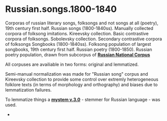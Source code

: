 # Russian.songs.1800-1840


Corporas of russian literary songs, folksongs and not songs at all (poetry), 19th century first half.
Russian songs (1800-1840ss). Manually collected corpora of folksong imitations.
Kireevsky collection. Basic contrastive corpora of folksongs.
Sobolevsky collection. Secondary contrastive corpora of folksongs
Songbooks (1800-1840ss). Folksong population of largest songbooks, 19th century first half.
Russian poetry (1800-1850). Russian poetry population, drawn from subcorpus of [**Russian National Corpus**](http://ruscorpora.ru/search-poetic.html) 

All corpuses are availiable in two forms: original and lemmatized. 

Semi-manual normalization was made for "Russian song" corpus and Kireevsky collection to provide some control over extremly heterogeneous folklore texts (in terms of morphology and orthography) and biases due to lemmatization failures. 

To lemmatize things a [**mystem v.3.0**](https://tech.yandex.ru/mystem/) - stemmer for Russian language - was used.


*
